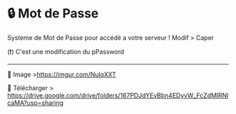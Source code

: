 # 🔒 Mot de Passe
Systeme de Mot de Passe pour accédé a votre serveur ! 
Modif > Caper

(❗) C'est une modification du pPassword 

-------------------------------------

📌 Image >https://imgur.com/NulqXXT

📌 Télécharger > https://drive.google.com/drive/folders/167PDJdYEvBbn4EDyvW_FcZdMIRNlcaMA?usp=sharing
